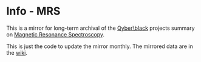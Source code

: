 # Info - MRS

This is a mirror for long-term archival of the [Qyber\black](https://qyber.black)
projects summary on [Magnetic Resonance Spectroscopy](https://qyber.black/mrs/info-mrs).

This is just the code to update the mirror monthly. The mirrored data are in the [wiki](https://github.com/qyber-black/Info-MRS/wiki).
